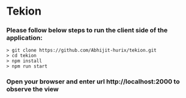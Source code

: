 # Tekion



### Please follow below steps to run the client side of the application:

```
> git clone https://github.com/Abhijit-hurix/tekion.git
> cd tekion
> npm install
> npm run start
```
### Open your browser and enter url http://localhost:2000 to observe the view